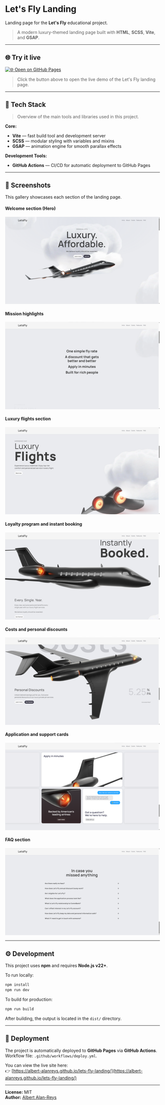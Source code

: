 # Let's Fly Landing

Landing page for the **Let's Fly** educational project.

> A modern luxury-themed landing page built with **HTML**, **SCSS**, **Vite**, and **GSAP**.

---

## 🌐 Try it live

[![🌐 Open on GitHub Pages](https://img.shields.io/badge/Open-Project-ff5c00?style=for-the-badge&logo=github&logoColor=white)](https://albert-alanreys.github.io/lets-fly-landing/)

> Click the button above to open the live demo of the Let's Fly landing page.

---

## 🧰 Tech Stack

> Overview of the main tools and libraries used in this project.

**Core:**

- **Vite** — fast build tool and development server
- **SCSS** — modular styling with variables and mixins
- **GSAP** — animation engine for smooth parallax effects

**Development Tools:**

- **GitHub Actions** — CI/CD for automatic deployment to GitHub Pages

---

## 📸 Screenshots

This gallery showcases each section of the landing page.

#### Welcome section (Hero)

![Welcome section](public/screenshots/welcome.png)

#### Mission highlights

![Mission highlights](public/screenshots/mission.png)

#### Luxury flights section

![Luxury flights](public/screenshots/luxury.png)

#### Loyalty program and instant booking

![Loyalty section](public/screenshots/loyalty.png)

#### Costs and personal discounts

![Costs section](public/screenshots/costs.png)

#### Application and support cards

![Apply section](public/screenshots/apply.png)

#### FAQ section

![FAQ section](public/screenshots/faq.png)

---

## ⚙️ Development

This project uses **npm** and requires **Node.js v22+**.

To run locally:

```bash
npm install
npm run dev
```

To build for production:

```bash
npm run build
```

After building, the output is located in the `dist/` directory.

---

## 🚀 Deployment

The project is automatically deployed to **GitHub Pages** via **GitHub Actions**.  
Workflow file: `.github/workflows/deploy.yml`.

You can view the live site here:  
👉 [https://albert-alanreys.github.io/lets-fly-landing/](https://albert-alanreys.github.io/lets-fly-landing/)

---

**License:** MIT  
**Author:** [Albert Alan-Reys](https://github.com/albert-alanreys)
